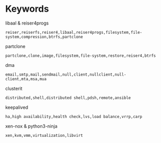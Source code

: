 # Keywords

libaal & reiser4progs

	reiser,reiserfs,reiser4,libaal,reiser4progs,filesystem,file-system,compression,btrfs,partclone

partclone

	partclone,clone,image,filesystem,file-system,restore,reiser4,btrfs

dma

	email,smtp,mail,sendmail,null,client,nullclient,null-client,mta,msa,mua

clusterit

	distributed,shell,distributed shell,pdsh,remote,ansible

keepalived

	ha,high availability,health check,lvs,load balance,vrrp,carp

xen-nox & python3-ninja

	xen,kvm,vmm,virtualization,libvirt

<!--
linuxha

	cluster,clusterlabs,linuxha,linux-ha,clusterlabs,HA,high-availability,high availability,fault-tolerance,fault tolerance,load-balancing,load balancing
-->

